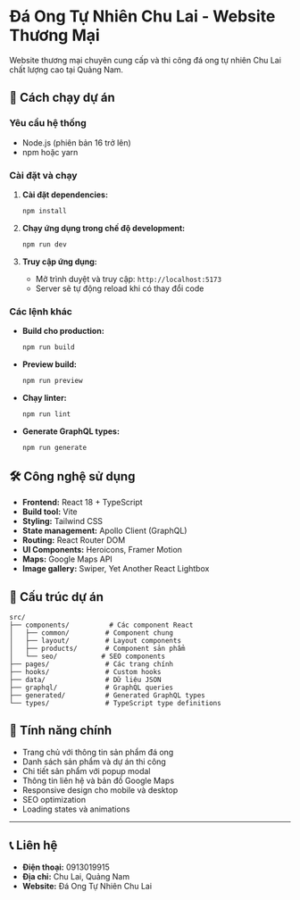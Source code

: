 # Đá Ong Tự Nhiên Chu Lai - Website Thương Mại

Website thương mại chuyên cung cấp và thi công đá ong tự nhiên Chu Lai chất lượng cao tại Quảng Nam.

## 🚀 Cách chạy dự án

### Yêu cầu hệ thống
- Node.js (phiên bản 16 trở lên)
- npm hoặc yarn

### Cài đặt và chạy

1. **Cài đặt dependencies:**
   ```bash
   npm install
   ```

2. **Chạy ứng dụng trong chế độ development:**
   ```bash
   npm run dev
   ```

3. **Truy cập ứng dụng:**
   - Mở trình duyệt và truy cập: `http://localhost:5173`
   - Server sẽ tự động reload khi có thay đổi code

### Các lệnh khác

- **Build cho production:**
  ```bash
  npm run build
  ```

- **Preview build:**
  ```bash
  npm run preview
  ```

- **Chạy linter:**
  ```bash
  npm run lint
  ```

- **Generate GraphQL types:**
  ```bash
  npm run generate
  ```

## 🛠️ Công nghệ sử dụng

- **Frontend:** React 18 + TypeScript
- **Build tool:** Vite
- **Styling:** Tailwind CSS
- **State management:** Apollo Client (GraphQL)
- **Routing:** React Router DOM
- **UI Components:** Heroicons, Framer Motion
- **Maps:** Google Maps API
- **Image gallery:** Swiper, Yet Another React Lightbox

## 📁 Cấu trúc dự án

```
src/
├── components/          # Các component React
│   ├── common/         # Component chung
│   ├── layout/         # Layout components
│   ├── products/       # Component sản phẩm
│   └── seo/           # SEO components
├── pages/              # Các trang chính
├── hooks/              # Custom hooks
├── data/               # Dữ liệu JSON
├── graphql/            # GraphQL queries
├── generated/          # Generated GraphQL types
└── types/              # TypeScript type definitions
```

## 🌟 Tính năng chính

- Trang chủ với thông tin sản phẩm đá ong
- Danh sách sản phẩm và dự án thi công
- Chi tiết sản phẩm với popup modal
- Thông tin liên hệ và bản đồ Google Maps
- Responsive design cho mobile và desktop
- SEO optimization
- Loading states và animations

---

## 📞 Liên hệ

- **Điện thoại:** 0913019915
- **Địa chỉ:** Chu Lai, Quảng Nam
- **Website:** Đá Ong Tự Nhiên Chu Lai

